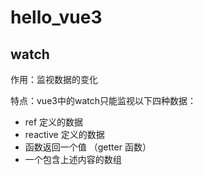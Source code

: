 # hello_vue3


## watch
作用：监视数据的变化

特点：vue3中的watch只能监视以下四种数据：
- ref 定义的数据
- reactive 定义的数据
- 函数返回一个值 （getter 函数）
- 一个包含上述内容的数组
